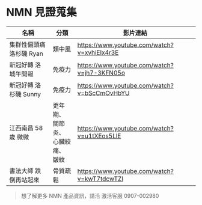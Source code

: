 # NMN 見證蒐集


| 名稱 | 分類 | 影片連結 |
| --- | --- | --- |
| 集群性偏頭痛 洛杉磯 Ryan | 類中風 | https://www.youtube.com/watch?v=xvhiEIx4r3E |
| 新冠好轉 洛城午間報 | 免疫力 | https://www.youtube.com/watch?v=jh7-3KFN05o |
| 新冠好轉 洛杉磯 Sunny | 免疫力 | https://www.youtube.com/watch?v=bScCmOvHbYU |
| 江西南昌 58歲 微微 | 更年期、<br>關節炎、<br>心臟絞痛、<br>皺紋 | https://www.youtube.com/watch?v=u1tXEos5LlE |
| 書法大師 跌倒再站起來 | 骨質疏鬆 | https://www.youtube.com/watch?v=kwT7tdcwTZI |


> 想了解更多 NMN 產品資訊，請洽 激活客服 0907-002980
